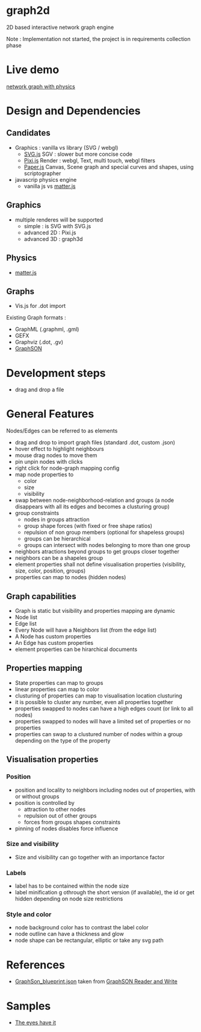# graph2d
2D based interactive network graph engine

Note : Implementation not started, the project is in requirements collection phase

# Live demo

[network graph with physics](https://networkgraphs.github.io/graph2d/)

# Design and Dependencies
## Candidates
* Graphics : vanilla vs library (SVG / webgl)
  * [SVG.js](https://svgjs.com/docs/3.0/) SGV : slower but more concise code
  * [Pixi.js](https://www.pixijs.com/) Render : webgl, Text, multi touch, webgl filters
  * [Paper.js](http://paperjs.org/) Canvas, Scene graph and special curves and shapes, using scriptographer
* javascrip physics engine
  * vanilla js vs [matter.js](https://brm.io/matter-js/)
## Graphics
* multiple renderes will be supported
  * simple : is SVG with SVG.js
  * advanced 2D : Pixi.js
  * advanced 3D : graph3d
## Physics
* [matter.js](https://brm.io/matter-js/)

## Graphs
* Vis.js for .dot import

Existing Graph formats : 
* GraphML (.graphml, .gml)
* GEFX
* Graphviz (.dot, .gv)
* [GraphSON](https://github.com/thinkaurelius/faunus/wiki/GraphSON-Format)

# Development steps
* drag and drop a file


# General Features
Nodes/Edges can be referred to as elements
* drag and drop to import graph files (standard .dot, custom .json)
* hover effect to highlight neighbours
* mouse drag nodes to move them
* pin unpin nodes with clicks
* right click for node-graph mapping config
* map node properties to 
  * color
  * size
  * visibility
* swap between node-neighborhood-relation and groups (a node disappears with all its edges and becomes a clusturing group)
* group constraints
  * nodes in groups attraction
  * group shape forces (with fixed or free shape ratios)
  * repulsion of non group members (optional for shapeless groups)
  * groups can be hierarchical
  * groups can intersect with nodes belonging to more than one group
* neighbors atractions beyond groups to get groups closer together
* neighbors can be a shapeles group
* element properties shall not define visualisation properties (visibility, size, color, position, groups)
* properties can map to nodes (hidden nodes)

## Graph capabilities
* Graph is static but visibility and properties mapping are dynamic
* Node list
* Edge list
* Every Node will have a Neighbors list (from the edge list)
* A Node has custom properties
* An Edge has custom properties
* element properties can be hirarchical documents

## Properties mapping
* State properties can map to groups
* linear properties can map to color
* clusturing of properties can map to visualisation location clusturing
* it is possible to cluster any number, even all properties together
* properties swapped to nodes can have a high edges count (or link to all nodes)
* properties swapped to nodes will have a limited set of properties or no properties
* properties can swap to a clustured number of nodes within a group depending on the type of the property

## Visualisation properties
### Position
* position and locality to neighbors including nodes out of properties, with or without groups
* position is controlled by 
  * attraction to other nodes
  * repulsion out of other groups
  * forces from groups shapes constraints
* pinning of nodes disables force influence
### Size and visibility
* Size and visibility can go together with an importance factor
### Labels
* label has to be contained within the node size
* label minification g othrough the short version (if available), the id or get hidden depending on node size restrictions
### Style and color
* node background color has to contrast the label color
* node outline can have a thickness and glow
* node shape can be rectangular, elliptic or take any svg path

# References
* [GraphSon_blueprint.json](graphs/GraphSON_blueprints.json) taken from [GraphSON Reader and Write](https://github.com/tinkerpop/blueprints/wiki/GraphSON-Reader-and-Writer-Library)

# Samples
* [The eyes have it](https://codepen.io/shubniggurath/pen/RqYxoz)

